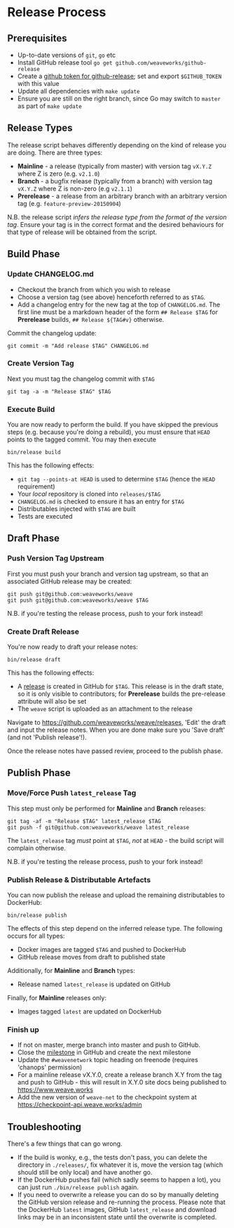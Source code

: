 # Release Process
## Prerequisites

* Up-to-date versions of `git`, `go` etc
* Install GitHub release tool `go get github.com/weaveworks/github-release`
* Create a [github token for
  github-release](https://help.github.com/articles/creating-an-access-token-for-command-line-use/);
set and export `$GITHUB_TOKEN` with this value
* Update all dependencies with `make update`
* Ensure you are still on the right branch, since Go may switch to `master` as part of `make update`

## Release Types

The release script behaves differently depending on the kind of
release you are doing. There are three types:

* **Mainline** - a release (typically from master) with version tag
  `vX.Y.Z` where Z is zero (e.g. `v2.1.0`)
* **Branch** - a bugfix release (typically from a branch) with version tag
  `vX.Y.Z` where Z is non-zero (e.g `v2.1.1`)
* **Prerelease** - a release from an arbitrary branch with an arbitrary
  version tag (e.g. `feature-preview-20150904`)

N.B. the release script _infers the release type from the format of the
version tag_. Ensure your tag is in the correct format and the desired
behaviours for that type of release will be obtained from the script.

## Build Phase
### Update CHANGELOG.md

* Checkout the branch from which you wish to release
* Choose a version tag (see above) henceforth referred to as `$TAG`.
* Add a changelog entry for the new tag at the top of `CHANGELOG.md`.
  The first line must be a markdown header of the form `## Release
  $TAG` for **Prerelease** builds, `## Release ${TAG#v}` otherwise.

Commit the changelog update:

    git commit -m "Add release $TAG" CHANGELOG.md

### Create Version Tag

Next you must tag the changelog commit with `$TAG`

    git tag -a -m "Release $TAG" $TAG

### Execute Build

You are now ready to perform the build. If you have skipped the
previous steps (e.g. because you're doing a rebuild), you must ensure
that `HEAD` points to the tagged commit. You may then execute

    bin/release build

This has the following effects:

* `git tag --points-at HEAD` is used to determine `$TAG` (hence the
  `HEAD` requirement)
* Your *local* repository is cloned into `releases/$TAG`
* `CHANGELOG.md` is checked to ensure it has an entry for `$TAG`
* Distributables injected with `$TAG` are built
* Tests are executed

## Draft Phase
### Push Version Tag Upstream

First you must push your branch and version tag upstream, so that an
associated GitHub release may be created:

    git push git@github.com:weaveworks/weave
    git push git@github.com:weaveworks/weave $TAG

N.B. if you're testing the release process, push to your fork
instead!

### Create Draft Release

You're now ready to draft your release notes:

    bin/release draft

This has the following effects:

* A [release](https://help.github.com/articles/about-releases) is
  created in GitHub for `$TAG`. This release is in the draft state, so
  it is only visible to contributors; for **Prerelease** builds the
  pre-release attribute will also be set
* The `weave` script is uploaded as an attachment to the release

Navigate to https://github.com/weaveworks/weave/releases, 'Edit' the
draft and input the release notes. When you are done make sure you
'Save draft' (and not 'Publish release'!).

Once the release notes have passed review, proceed to the publish
phase.

## Publish Phase
### Move/Force Push `latest_release` Tag

This step must only be performed for **Mainline** and **Branch**
releases:

    git tag -af -m "Release $TAG" latest_release $TAG
    git push -f git@github.com:weaveworks/weave latest_release

The `latest_release` tag *must* point at `$TAG`, *not* at `HEAD` -
the build script will complain otherwise.

N.B. if you're testing the release process, push to your fork
instead!

### Publish Release & Distributable Artefacts

You can now publish the release and upload the remaining
distributables to DockerHub:

    bin/release publish

The effects of this step depend on the inferred release type. The
following occurs for all types:

* Docker images are tagged `$TAG` and pushed to DockerHub
* GitHub release moves from draft to published state

Additionally, for **Mainline** and **Branch** types:

* Release named `latest_release` is updated on GitHub

Finally, for **Mainline** releases only:

* Images tagged `latest` are updated on DockerHub

### Finish up

* If not on master, merge branch into master and push to GitHub.
* Close the [milestone](https://github.com/weaveworks/weave/milestones) in GitHub and create the next milestone
* Update the `#weavenetwork` topic heading on freenode (requires 'chanops' permission)
* For a mainline release vX.Y.0, create a release branch X.Y from the
  tag and push to GitHub - this will result in X.Y.0 site docs being
  published to https://www.weave.works
* Add the new version of `weave-net` to the checkpoint system at
  https://checkpoint-api.weave.works/admin

## Troubleshooting

There's a few things that can go wrong.

 * If the build is wonky, e.g., the tests don't pass, you can delete
   the directory in `./releases/`, fix whatever it is, move the
   version tag (which should still be only local) and have another go.
 * If the DockerHub pushes fail (which sadly seems to happen a lot),
   you can just run `./bin/release publish` again.
 * If you need to overwrite a release you can do so by manually
   deleting the GitHub version release and re-running the process.
   Please note that the DockerHub `latest` images, GitHub
   `latest_release` and download links may be in an inconsistent state
   until the overwrite is completed.
